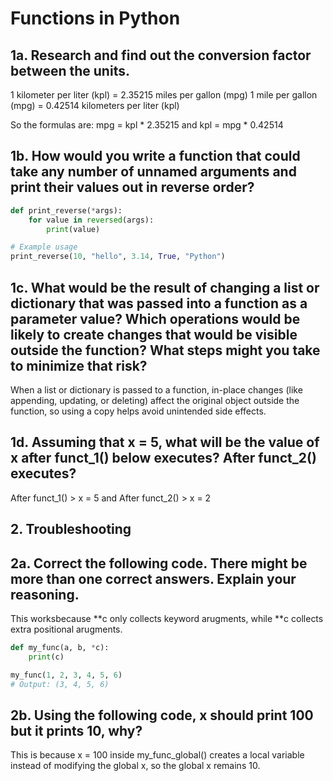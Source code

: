 # Functions in Python

## 1a. Research and find out the conversion factor between the units.
1 kilometer per liter (kpl) = 2.35215 miles per gallon (mpg)
1 mile per gallon (mpg) = 0.42514 kilometers per liter (kpl)

So the formulas are: mpg = kpl * 2.35215 and kpl = mpg * 0.42514

## 1b. How would you write a function that could take any number of unnamed arguments and print their values out in reverse order?
```python
def print_reverse(*args):
    for value in reversed(args):
        print(value)

# Example usage
print_reverse(10, "hello", 3.14, True, "Python")
```
## 1c. What would be the result of changing a list or dictionary that was passed into a function as a parameter value? Which operations would be likely to create changes that would be visible outside the function? What steps might you take to minimize that risk?
When a list or dictionary is passed to a function, in-place changes (like appending, updating, or deleting) affect the original object outside the function, so using a copy helps avoid unintended side effects.

## 1d. Assuming that x = 5, what will be the value of x after funct_1() below executes? After funct_2() executes?
After funct_1() > x = 5 and After funct_2() > x = 2

## 2. Troubleshooting 

## 2a. Correct the following code. There might be more than one correct answers. Explain your reasoning.
This worksbecause **c only collects keyword arugments, while **c collects extra positional arugments.
```python
def my_func(a, b, *c):
    print(c)

my_func(1, 2, 3, 4, 5, 6)
# Output: (3, 4, 5, 6)
```

## 2b. Using the following code, x should print 100 but it prints 10, why?
This is because x = 100 inside my_func_global() creates a local variable instead of modifying the global x, so the global x remains 10.
